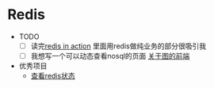 # Redis
  * TODO 
    - [ ] 读完[redis in action](https://book.douban.com/subject/10597898/) 里面用redis做纯业务的部分很吸引我
    - [ ] 我想写一个可以动态查看nosql的页面 [关于图的前端](https://codepen.io/jagarikin/pen/MQgXBZ)
  * 优秀项目
    * [查看redis状态](https://github.com/nkrode/RedisLive)

